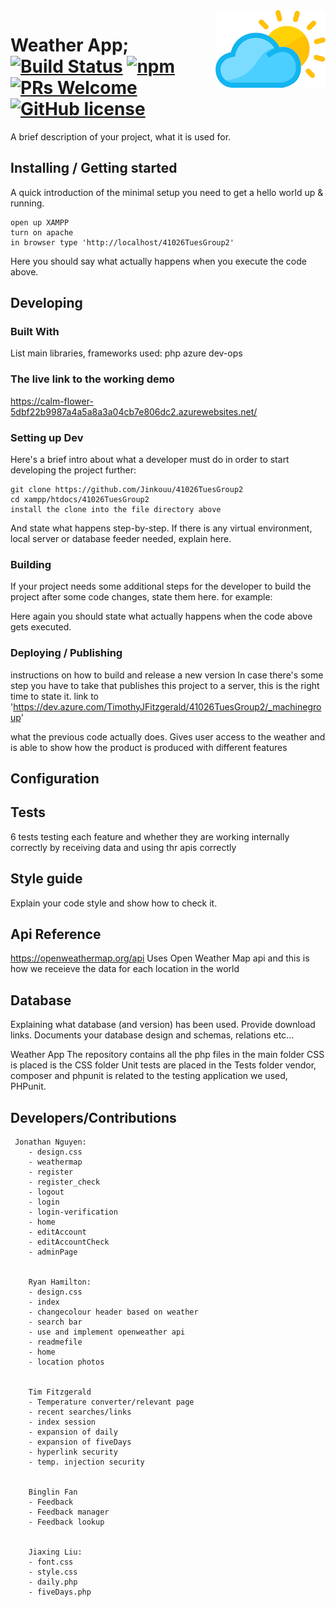 
<img src="./temperatureHeaders/logo.png" alt="Logo of the project" align="right">

# Weather App; [![Build Status](https://img.shields.io/travis/npm/npm/latest.svg?style=flat-square)](https://travis-ci.org/npm/npm) [![npm](https://img.shields.io/npm/v/npm.svg?style=flat-square)](https://www.npmjs.com/package/npm) [![PRs Welcome](https://img.shields.io/badge/PRs-welcome-brightgreen.svg?style=flat-square)](http://makeapullrequest.com) [![GitHub license](https://img.shields.io/badge/license-MIT-blue.svg?style=flat-square)](https://github.com/your/your-project/blob/master/LICENSE)


A brief description of your project, what it is used for.

## Installing / Getting started

A quick introduction of the minimal setup you need to get a hello world up &
running.

```shell
open up XAMPP
turn on apache 
in browser type 'http://localhost/41026TuesGroup2'
```

Here you should say what actually happens when you execute the code above.

## Developing

### Built With
List main libraries, frameworks used:
php
azure dev-ops

### The live link to the working demo

https://calm-flower-5dbf22b9987a4a5a8a3a04cb7e806dc2.azurewebsites.net/
### Setting up Dev

Here's a brief intro about what a developer must do in order to start developing
the project further:

```shell
git clone https://github.com/Jinkouu/41026TuesGroup2
cd xampp/htdocs/41026TuesGroup2
install the clone into the file directory above
```

And state what happens step-by-step. If there is any virtual environment, local server or database feeder needed, explain here.

### Building

If your project needs some additional steps for the developer to build the
project after some code changes, state them here. for example:

Here again you should state what actually happens when the code above gets
executed.

### Deploying / Publishing
instructions on how to build and release a new version
In case there's some step you have to take that publishes this project to a
server, this is the right time to state it.
link to 'https://dev.azure.com/TimothyJFitzgerald/41026TuesGroup2/_machinegroup'

 what the previous code actually does.
Gives user access to the weather and is able to show how the product is produced with different features


## Configuration


## Tests

6 tests testing each feature and whether they are working internally correctly by receiving data and using thr apis correctly 



## Style guide

Explain your code style and show how to check it.


## Api Reference


https://openweathermap.org/api
Uses Open Weather Map api and this is how we receieve the data for each location in the world

## Database

Explaining what database (and version) has been used. Provide download links.
Documents your database design and schemas, relations etc... 


Weather App
    The repository contains all the php files in the main folder
    CSS is placed is the CSS folder
    Unit tests are placed in the Tests folder
    vendor, composer and phpunit is related to the testing application we used, PHPunit.

## Developers/Contributions

     Jonathan Nguyen:
        - design.css
        - weathermap
        - register
        - register_check
        - logout
        - login
        - login-verification
        - home
        - editAccount
        - editAccountCheck
        - adminPage


        Ryan Hamilton:
        - design.css
        - index 
        - changecolour header based on weather
        - search bar
        - use and implement openweather api
        - readmefile
        - home
        - location photos


        Tim Fitzgerald
        - Temperature converter/relevant page
        - recent searches/links
        - index session
        - expansion of daily
        - expansion of fiveDays
        - hyperlink security
        - temp. injection security


        Binglin Fan
        - Feedback
        - Feedback manager
        - Feedback lookup


        Jiaxing Liu:
        - font.css
        - style.css
        - daily.php
        - fiveDays.php







<?php 

$sname = "localhost";
$unmae = "root";
$password = "";

$db_name = "test_db";

$conn = mysqli_connect($sname, $unmae, $password, $db_name);

if (!$conn){
    echo "Connection failed!";
}
